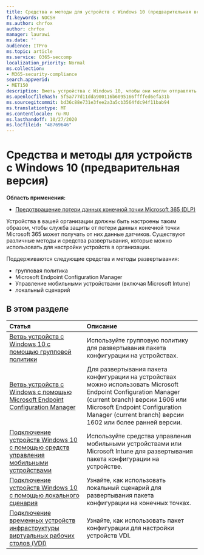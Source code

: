 ```yaml
---
title: Средства и методы для устройств с Windows 10 (предварительная версия)
f1.keywords: NOCSH
ms.author: chrfox
author: chrfox
manager: laurawi
ms.date: ''
audience: ITPro
ms.topic: article
ms.service: O365-seccomp
localization_priority: Normal
ms.collection:
- M365-security-compliance
search.appverid:
- MET150
description: Вметь устройства с Windows 10, чтобы они могли отправлять данные датчиков в решения по обеспечению соответствия требованиям Microsoft 365
ms.openlocfilehash: 5f5a777d11dda900116b6095166ffffed6efa31b
ms.sourcegitcommit: bd36c88e731e3fee2a3a5cb3564fdc94f11bab94
ms.translationtype: MT
ms.contentlocale: ru-RU
ms.lasthandoff: 10/27/2020
ms.locfileid: "48769646"
---
```

# <a name="onboarding-tools-and-methods-for-windows-10-devices-preview"></a>Средства и методы для устройств с Windows 10 (предварительная версия)

**Область применения:**
- [Предотвращение потери данных конечной точки Microsoft 365 (DLP)](/microsoft-365/compliance/endpoint-dlp-learn-about)

Устройства в вашей организации должны быть настроены таким образом, чтобы служба защиты от потери данных конечной точки Microsoft 365 может получать от них данные датчиков. Существуют различные методы и средства развертывания, которые можно использовать для настройки устройств в организации.

Поддерживаются следующие средства и методы развертывания:

- групповая политика
- Microsoft Endpoint Configuration Manager
- Управление мобильными устройствами (включая Microsoft Intune)
- локальный сценарий

## <a name="in-this-section"></a>В этом разделе
Статья | Описание
:---|:---
[Ветвь устройств с Windows 10 с помощью групповой политики](dlp-configure-endpoints-gp.md) | Используйте групповую политику для развертывания пакета конфигурации на устройствах.
[Ветвь устройств с Windows с помощью Microsoft Endpoint Configuration Manager](dlp-configure-endpoints-sccm.md) | Для развертывания пакета конфигурации на устройствах можно использовать Microsoft Endpoint Configuration Manager (current branch) версии 1606 или Microsoft Endpoint Configuration Manager (current branch) версии 1602 или более ранней версии.
[Подключение устройств Windows 10 с помощью средств управления мобильными устройствами](dlp-configure-endpoints-mdm.md) | Используйте средства управления мобильными устройствами или Microsoft Intune для развертывания пакета конфигурации на устройстве.
[Подключение устройств Windows 10 с помощью локального сценария](dlp-configure-endpoints-script.md) | Узнайте, как использовать локальный сценарий для развертывания пакета конфигурации на конечных точках.
[Подключение временных устройств инфраструктуры виртуальных рабочих столов (VDI)](dlp-configure-endpoints-vdi.md) | Узнайте, как использовать пакет конфигурации для настройки устройств VDI.
